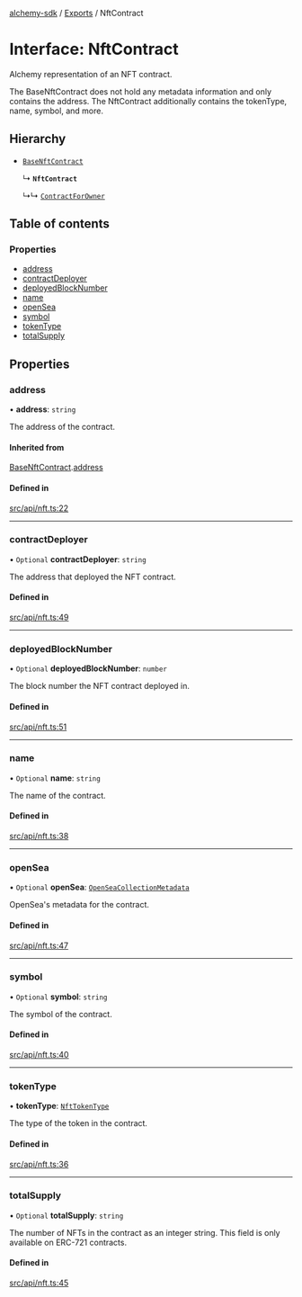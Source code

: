 [alchemy-sdk](../README.md) / [Exports](../modules.md) / NftContract

# Interface: NftContract

Alchemy representation of an NFT contract.

The BaseNftContract does not hold any metadata information and only contains
the address. The NftContract additionally contains the tokenType, name,
symbol, and more.

## Hierarchy

- [`BaseNftContract`](BaseNftContract.md)

  ↳ **`NftContract`**

  ↳↳ [`ContractForOwner`](ContractForOwner.md)

## Table of contents

### Properties

- [address](NftContract.md#address)
- [contractDeployer](NftContract.md#contractdeployer)
- [deployedBlockNumber](NftContract.md#deployedblocknumber)
- [name](NftContract.md#name)
- [openSea](NftContract.md#opensea)
- [symbol](NftContract.md#symbol)
- [tokenType](NftContract.md#tokentype)
- [totalSupply](NftContract.md#totalsupply)

## Properties

### address

• **address**: `string`

The address of the contract.

#### Inherited from

[BaseNftContract](BaseNftContract.md).[address](BaseNftContract.md#address)

#### Defined in

[src/api/nft.ts:22](https://github.com/alchemyplatform/alchemy-sdk-js/blob/8dc500a/src/api/nft.ts#L22)

___

### contractDeployer

• `Optional` **contractDeployer**: `string`

The address that deployed the NFT contract.

#### Defined in

[src/api/nft.ts:49](https://github.com/alchemyplatform/alchemy-sdk-js/blob/8dc500a/src/api/nft.ts#L49)

___

### deployedBlockNumber

• `Optional` **deployedBlockNumber**: `number`

The block number the NFT contract deployed in.

#### Defined in

[src/api/nft.ts:51](https://github.com/alchemyplatform/alchemy-sdk-js/blob/8dc500a/src/api/nft.ts#L51)

___

### name

• `Optional` **name**: `string`

The name of the contract.

#### Defined in

[src/api/nft.ts:38](https://github.com/alchemyplatform/alchemy-sdk-js/blob/8dc500a/src/api/nft.ts#L38)

___

### openSea

• `Optional` **openSea**: [`OpenSeaCollectionMetadata`](OpenSeaCollectionMetadata.md)

OpenSea's metadata for the contract.

#### Defined in

[src/api/nft.ts:47](https://github.com/alchemyplatform/alchemy-sdk-js/blob/8dc500a/src/api/nft.ts#L47)

___

### symbol

• `Optional` **symbol**: `string`

The symbol of the contract.

#### Defined in

[src/api/nft.ts:40](https://github.com/alchemyplatform/alchemy-sdk-js/blob/8dc500a/src/api/nft.ts#L40)

___

### tokenType

• **tokenType**: [`NftTokenType`](../enums/NftTokenType.md)

The type of the token in the contract.

#### Defined in

[src/api/nft.ts:36](https://github.com/alchemyplatform/alchemy-sdk-js/blob/8dc500a/src/api/nft.ts#L36)

___

### totalSupply

• `Optional` **totalSupply**: `string`

The number of NFTs in the contract as an integer string. This field is only
available on ERC-721 contracts.

#### Defined in

[src/api/nft.ts:45](https://github.com/alchemyplatform/alchemy-sdk-js/blob/8dc500a/src/api/nft.ts#L45)
